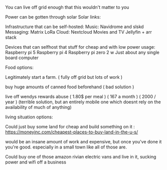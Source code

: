 You can live off grid enough that this wouldn't matter to you

Power can be gotten through solar
Solar links:

Infrastructure that can be self-hosted:
	Music:
		Navidrome and slskd 
	Messaging:
		Matrix
		LoRa
	Cloud:
		Nextcloud
	Movies and TV
		Jellyfin + arr stack


Devices that can selfhost that stuff for cheap and with low power usage:
	Raspberry pi 5
	Raspberry pi 4
	Raspberry pi zero 2 w 
	Just about any single board computer

Food options:

Legitimately start a farm. ( fully off grid but lots of work ) 

buy huge amounts of canned food beforehand ( bad solution )  

live off wendys rewards abuse ( 1.80$ per meal )  ( 167 a month ) ( 2000 / year ) (terrible solution, but an entirely mobile one which doesnt rely on the availability of much of anything)

living situation options: 

Could just buy some land for cheap and build something on it : 
	https://moneyinc.com/cheapest-places-to-buy-land-in-the-u-s/

would be an insane amount of work and expensive, but once you've done it you're good.
especially in a small town like all of those are. 

Could buy one of those amazon rivian electric vans and live in it, sucking power and wifi off a business 





